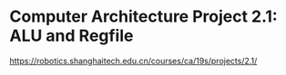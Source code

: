 # Computer Architecture Project 2.1: ALU and Regfile
https://robotics.shanghaitech.edu.cn/courses/ca/19s/projects/2.1/
